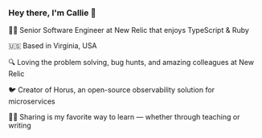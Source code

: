 ### Hey there, I'm Callie 👋

👩‍💻 Senior Software Engineer at New Relic that enjoys TypeScript & Ruby

🇺🇸 Based in Virginia, USA

🔍 Loving the problem solving, bug hunts, and amazing colleagues at New Relic

🐦 Creator of Horus, an open-source observability solution for microservices

👩‍🏫 Sharing is my favorite way to learn — whether through teaching or writing

<!--
**callieburuchara/callieburuchara** is a ✨ _special_ ✨ repository because its `README.md` (this file) appears on your GitHub profile.

Here are some ideas to get you started:

- 🔭 I’m currently working on ...
- 🌱 I’m currently learning ...
- 👯 I’m looking to collaborate on ...
- 🤔 I’m looking for help with ...
- 💬 Ask me about ...
- 📫 How to reach me: ...
- 😄 Pronouns: ...
- ⚡ Fun fact: ...
-->
